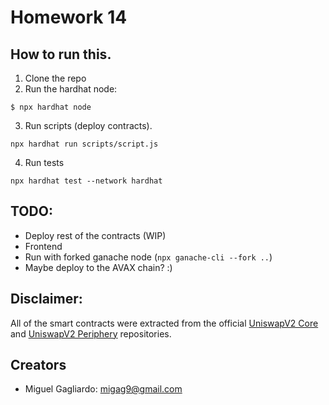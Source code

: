 # Homework 14

## How to run this.

1. Clone the repo
2. Run the hardhat node:
```
$ npx hardhat node
```
3. Run scripts (deploy contracts).
```
npx hardhat run scripts/script.js 
```
4. Run tests
```
npx hardhat test --network hardhat
```

## TODO:
* Deploy rest of the contracts (WIP)
* Frontend
* Run with forked ganache node (`npx ganache-cli --fork ..`)
* Maybe deploy to the AVAX chain? :) 

## Disclaimer:

All of the smart contracts were extracted from the official [UniswapV2 Core](https://github.com/Uniswap/v2-core) and [UniswapV2 Periphery](https://github.com/Uniswap/v2-periphery) repositories.

## Creators
* Miguel Gagliardo: <migag9@gmail.com>

